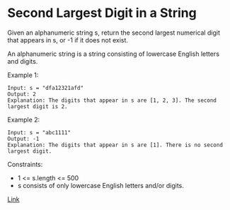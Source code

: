 # Second Largest Digit in a String

Given an alphanumeric string s, return the second largest numerical digit that appears in s, or -1 if it does not exist.

An alphanumeric string is a string consisting of lowercase English letters and digits.

Example 1:

```
Input: s = "dfa12321afd"
Output: 2
Explanation: The digits that appear in s are [1, 2, 3]. The second largest digit is 2.
```

Example 2:

```
Input: s = "abc1111"
Output: -1
Explanation: The digits that appear in s are [1]. There is no second largest digit. 
```

Constraints:

- 1 <= s.length <= 500
- s consists of only lowercase English letters and/or digits.

[Link](https://leetcode.com/problems/second-largest-digit-in-a-string/)